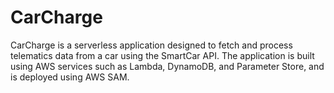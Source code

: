 # CarCharge

CarCharge is a serverless application designed to fetch and process telematics data from a car using the SmartCar API. The application is built using AWS services such as Lambda, DynamoDB, and Parameter Store, and is deployed using AWS SAM.

